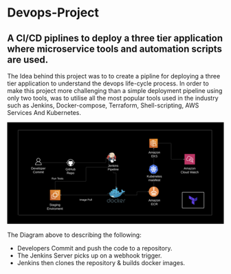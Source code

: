 # Devops-Project

## A CI/CD piplines to deploy a three tier application where microservice tools and automation scripts are used. 

The Idea behind this project was to to create a pipline for deploying a three tier application to understand the devops life-cycle process. In order to make this project more challenging than a simple deployment pipeline using only two tools, was to utilise all the most popular tools used in the industry such as Jenkins, Docker-compose, Terraform, Shell-scripting, AWS Services And Kubernetes.


  
  ![](Jenkins/Diagram-1.png)


The Diagram above to describing the following:

* Developers Commit and push the code to a repository.
* The Jenkins Server picks up on a webhook trigger.
* Jenkins then clones the repository & builds docker images.
